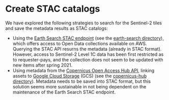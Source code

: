 # Create STAC catalogs

We have explored the following strategies to search for the Sentinel-2 tiles and save the metadata results as STAC catalogs:

* Using the [Earth Search STAC endpoint](https://www.element84.com/earth-search/) (see the [earth-search directory](./earth-search)), which offers access to Open Data collections available on AWS. Querying the STAC API resurns the metadata (already in STAC format). However, access to Sentinel-2 Level 1C data has been first restricted as to requester-pays, and the collection does not seem to be updated with new items after spring 2021.
* Using metadata from the [Copernicus Open Access Hub API](https://scihub.copernicus.eu), linking assets to [Google Cloud Storage](https://cloud.google.com/storage/docs/public-datasets/sentinel-2) (GCS) (see the [copernicus-hub directory](./copernicus-hub)). Metadata needs to be saved into STAC format, but this solution seems more sustainable in not being dependent on the maintenance of the Earth Search STAC endpoint.